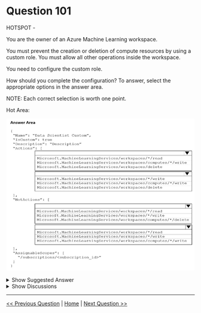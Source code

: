 # Question 101

HOTSPOT -

You are the owner of an Azure Machine Learning workspace.

You must prevent the creation or deletion of compute resources by using a custom role. You must allow all other operations inside the workspace.

You need to configure the custom role.

How should you complete the configuration? To answer, select the appropriate options in the answer area.

NOTE: Each correct selection is worth one point.

Hot Area:

![Question Image](images/q101_q_0013500001.png)

<details>
  <summary>Show Suggested Answer</summary>

  <img src="images/q101_ans_0_0013600001.png" alt="Answer Image"><br>
<p>Box 1: Microsoft.MachineLearningServices/workspaces/*/read</p>
<p>Reader    role: Read-only actions in the workspace. Readers can list and view assets, including datastore credentials, in a workspace. Readers can&#x27;t create or update these assets.</p>
<p>Box 2: Microsoft.MachineLearningServices/workspaces/*/write</p>
<p>If the roles include Actions that have a wildcard (*), the effective permissions are computed by subtracting the NotActions from the allowed Actions.</p>
<p>Box 3: Box 2: Microsoft.MachineLearningServices/workspaces/computes/*/delete</p>
<p>Box 4: Microsoft.MachineLearningServices/workspaces/computes/*/write</p>
<p>Reference:</p>
<p>https://docs.microsoft.com/en-us/azure/role-based-access-control/overview#how-azure-rbac-determines-if-a-user-has-access-to-a-resource</p>

</details>

<details>
  <summary>Show Discussions</summary>

<blockquote><p><strong>danishanis</strong> <code>(Sat 24 Aug 2024 03:20)</code> - <em>Upvotes: 6</em></p><p>correct af</p></blockquote>
<blockquote><p><strong>klowqw</strong> <code>(Sat 02 Mar 2024 20:41)</code> - <em>Upvotes: 4</em></p><p>correct</p></blockquote>

</details>

---

[<< Previous Question](question_100.md) | [Home](/index.md) | [Next Question >>](question_102.md)
